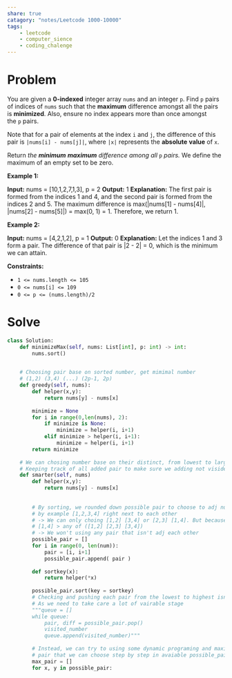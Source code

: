 ```yaml
---
share: true
catagory: "notes/Leetcode 1000-10000"
tags:
    - leetcode
    - computer_sience
    - coding_chalenge
---
```


# Problem

You are given a **0-indexed** integer array `nums` and an integer `p`. Find `p` pairs of indices of `nums` such that the **maximum** difference amongst all the pairs is **minimized**. Also, ensure no index appears more than once amongst the `p` pairs.

Note that for a pair of elements at the index `i` and `j`, the difference of this pair is `|nums[i] - nums[j]|`, where `|x|` represents the **absolute** **value** of `x`.

Return _the **minimum** **maximum** difference among all_ `p` _pairs._ We define the maximum of an empty set to be zero.

**Example 1:**

**Input:** nums = [10,1,2,7,1,3], p = 2
**Output:** 1
**Explanation:** The first pair is formed from the indices 1 and 4, and the second pair is formed from the indices 2 and 5. 
The maximum difference is max(|nums[1] - nums[4]|, |nums[2] - nums[5]|) = max(0, 1) = 1. Therefore, we return 1.

**Example 2:**

**Input:** nums = [4,2,1,2], p = 1
**Output:** 0
**Explanation:** Let the indices 1 and 3 form a pair. The difference of that pair is |2 - 2| = 0, which is the minimum we can attain.

**Constraints:**

- `1 <= nums.length <= 105`
- `0 <= nums[i] <= 109`
- `0 <= p <= (nums.length)/2`
# Solve

```python
class Solution:
    def minimizeMax(self, nums: List[int], p: int) -> int:
        nums.sort()
        

    # Choosing pair base on sorted number, get mimimal number
    # (1,2) (3,4) (...) (2p-1, 2p)
    def greedy(self, nums):
        def helper(x,y):
            return nums[y] - nums[x]
        
        minimize = None
        for i in range(0,len(nums), 2):
            if minimize is None:
                minimize = helper(i, i+1)
            elif minimize > helper(i, i+1):
                minimize = helper(i, i+1)
        return minimize
    
    # We can chosing number base on their distinct, from lowest to largest
    # Keeping track of all added pair to make sure we adding not visided number
    def smarter(self, nums)
        def helper(x,y):
            return nums[y] - nums[x]
        
        
        # By sorting, we rounded down possible pair to choose to adj number only
        # by example [1,2,3,4] right next to each other
        # -> We can only choing [1,2] [3,4] or [2,3] [1,4]. But because of sorting
        # [1,4] > any of ([1,2] [2,3] [3,4])
        # -> We won't using any pair that isn't adj each other
        possible_pair = []
        for i in range(0, len(num)):
            pair = [i, i+1]
            possible_pair.append( pair )
        
        def sortkey(x):
            return helper(*x)
        
        possible_pair.sort(key = sortkey)
        # Checking and pushing each pair from the lowest to highest isn't possible
        # As we need to take care a lot of vairable stage
        """queue = []
        while queue:
            pair, diff = possible_pair.pop()
            visited_number
            queue.append(visited_number)"""
        
        # Instead, we can try to using some dynamic programing and maximize the
        # pair that we can choose step by step in avaiable possible_pair 
        max_pair = []
        for x, y in possible_pair:
            
```
